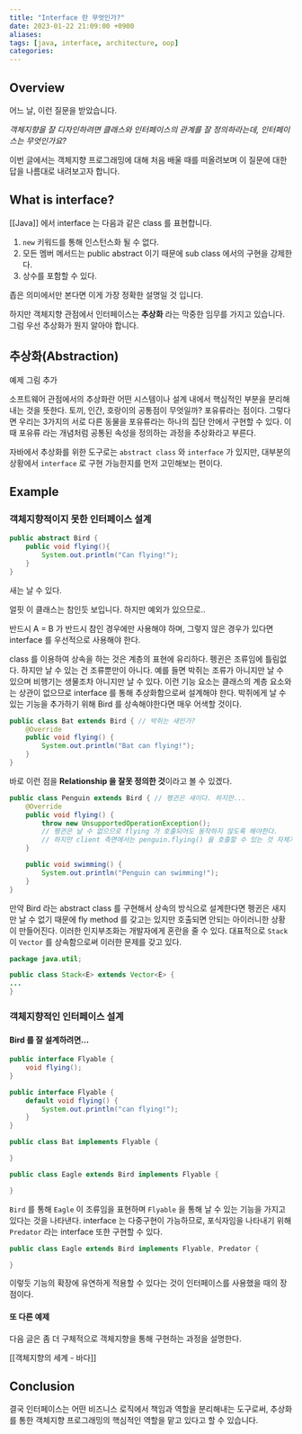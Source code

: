 ```yaml
---
title: "Interface 란 무엇인가?"
date: 2023-01-22 21:09:00 +0900
aliases: 
tags: [java, interface, architecture, oop]
categories: 
---
```


## Overview

어느 날, 이런 질문을 받았습니다.

_객체지향을 잘 디자인하려면 클래스와 인터페이스의 관계를 잘 정의하라는데, 인터페이스는 무엇인가요?_

이번 글에서는 객체지향 프로그래밍에 대해 처음 배울 때를 떠올려보며 이 질문에 대한 답을 나름대로 내려보고자 합니다.

## What is interface?

[[Java]] 에서 interface 는 다음과 같은 class 를 표현합니다.

1. `new` 키워드를 통해 인스턴스화 될 수 없다.
2. 모든 멤버 메서드는 public abstract 이기 때문에 sub class 에서의 구현을 강제한다.
3. 상수를 포함할 수 있다.

좁은 의미에서만 본다면 이게 가장 정확한 설명일 것 입니다.

하지만 객체지향 관점에서 인터페이스는 **추상화** 라는 막중한 임무를 가지고 있습니다. 그럼 우선 추상화가 뭔지 알아야 합니다.

## 추상화(Abstraction)

예제 그림 추가

소프트웨어 관점에서의 추상화란 어떤 시스템이나 설계 내에서 핵심적인 부분을 분리해내는 것을 뜻한다. 토끼, 인간, 호랑이의 공통점이 무엇일까? 포유류라는 점이다. 그렇다면 우리는 3가지의 서로 다른 동물을 포유류라는 하나의 집단 안에서 구현할 수 있다. 이때 포유류 라는 개념처럼 공통된 속성을 정의하는 과정을 추상화라고 부른다.

자바에서 추상화를 위한 도구로는 `abstract class` 와 `interface` 가 있지만, 대부분의 상황에서 `interface` 로 구현 가능한지를 먼저 고민해보는 편이다.

## Example

### 객체지향적이지 못한 인터페이스 설계

```java
public abstract Bird {
	public void flying(){
		System.out.println("Can flying!");
	}
}
```

새는 날 수 있다.

얼핏 이 클래스는 참인듯 보입니다. 하지만 예외가 있으므로..

반드시 A = B 가 반드시 참인 경우에만 사용해야 하며, 그렇지 않은 경우가 있다면 interface 를 우선적으로 사용해야 한다.

class 를 이용하여 상속을 하는 것은 계층의 표현에 유리하다. 펭귄은 조류임에 틀림없다. 하지만 날 수 있는 건 조류뿐만이 아니다. 예를 들면 박쥐는 조류가 아니지만 날 수 있으며 비행기는 생물조차 아니지만 날 수 있다. 이런 기능 요소는 클래스의 계층 요소와는 상관이 없으므로 interface 를 통해 추상화함으로써 설계해야 한다. 박쥐에게 날 수 있는 기능을 추가하기 위해 Bird 를 상속해야한다면 매우 어색할 것이다.

```java
public class Bat extends Bird { // 박쥐는 새인가?
	@Override
	public void flying() { 
		System.out.println("Bat can flying!");
	}
}
```

바로 이런 점을 **Relationship 을 잘못 정의한 것**이라고 볼 수 있겠다.

```java
public class Penguin extends Bird { // 펭귄은 새이다. 하지만... 
	@Override
	public void flying() { 
		throw new UnsupportedOperationException();
		// 펭귄은 날 수 없으므로 flying 가 호출되어도 동작하지 않도록 해야한다.
		// 하지만 client 측면에서는 penguin.flying() 을 호출할 수 있는 것 자체가 이미 충분히 어색하다.
	}

	public void swimming() {
		System.out.println("Penguin can swimming!");
	}
}
```

만약 Bird 라는 abstract class 를 구현해서 상속의 방식으로 설계한다면 펭귄은 새지만 날 수 없기 때문에 fly method 를 갖고는 있지만 호출되면 안되는 아이러니한 상황이 만들어진다. 이러한 인지부조화는 개발자에게 혼란을 줄 수 있다. 대표적으로 `Stack` 이 `Vector` 를 상속함으로써 이러한 문제를 갖고 있다.

```java
package java.util;

public class Stack<E> extends Vector<E> {
...
}
```

### 객체지향적인 인터페이스 설계

#### Bird 를 잘 설계하려면...

```java
public interface Flyable {
	void flying();
}
```

```java
public interface Flyable {
	default void flying() {
		System.out.println("can flying!");
	}
}
```

```java
public class Bat implements Flyable {

}
```

```java
public class Eagle extends Bird implements Flyable {

}
```

`Bird` 를 통해 `Eagle` 이 조류임을 표현하며 `Flyable` 을 통해 날 수 있는 기능을 가지고 있다는 것을 나타낸다. interface 는 다중구현이 가능하므로, 포식자임을 나타내기 위해 `Predator` 라는 interface 또한 구현할 수 있다.

```java
public class Eagle extends Bird implements Flyable, Predator {

}
```

이렇듯 기능의 확장에 유연하게 적용할 수 있다는 것이 인터페이스를 사용했을 때의 장점이다.

#### 또 다른 예제

다음 글은 좀 더 구체적으로 객체지향을 통해 구현하는 과정을 설명한다.

[[객체지향의 세계 - 바다]]

## Conclusion

결국 인터페이스는 어떤 비즈니스 로직에서 책임과 역할을 분리해내는 도구로써, 추상화를 통한 객체지향 프로그래밍의 핵심적인 역할을 맡고 있다고 할 수 있습니다.

